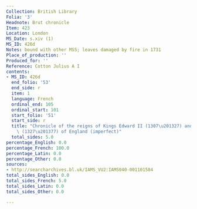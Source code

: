```yaml
---
Collection: British Library
Folia: '3'
Headnote: Brut chronicle
Item: 423
Location: London
MS_Date: s.xiv (1)
MS_ID: 426d
Notes: bound with other MSS; leaves damaged by fire in 1731
Place_of_production: ''
Produced_for: ''
Reference: Cotton Julius A I
contents:
- MS_ID: 426d
  end_folio: '53'
  end_side: r
  item: 1
  language: French
  ordinal_end: 105
  ordinal_start: 101
  start_folio: '51'
  start_side: r
  title: "Chronicle of the reigns of Kings Edward II (1307\u201327) and Edward III\
    \ (1327\u201377) of England (imperfect)"
  total_sides: 5.0
percentage_English: 0.0
percentage_French: 100.0
percentage_Latin: 0.0
percentage_Other: 0.0
sources:
- http://searcharchives.bl.uk/IAMS_VU2:IAMS040-001101584
total_sides_English: 0.0
total_sides_French: 5.0
total_sides_Latin: 0.0
total_sides_Other: 0.0

---
```

